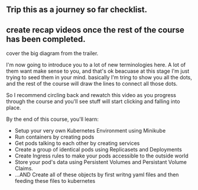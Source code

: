 ## Trip this as a journey so far checklist. 

## create recap videos once the rest of the course has been completed. 

cover the big diagram from the trailer. 

I'm now going to introduce you to a lot of new terminologies here. A lot of them want make sense to you, and that's ok beacuase at this stage I'm just trying to seed them in your mind. basically I'm tring to show you all the dots, and the rest of the course will draw the lines to connect all those dots.  

So I recommend circling back and rewatch this video as you progress through the course and you'll see stuff will start clicking and falling into place. 


By the end of this course, you'll learn:

- Setup your very own Kubernetes Environment using Minikube
- Run containers by creating pods
- Get pods talking to each other by creating services
- Create a group of identical pods using Replicasets and Deployments
- Create Ingress rules to make your pods accessible to the outside world
- Store your pod's data using Persistent Volumes and Persistant Volume Claims.
- ...AND Create all of these objects by first writng yaml files and then feeding these files to kubernetes


  




